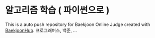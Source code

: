 # 알고리즘 학습 ( 파이썬으로 )
This is a auto push repository for Baekjoon Online Judge created with [BaekjoonHub](https://github.com/BaekjoonHub/BaekjoonHub).
프로그래머스, 백준, ...
